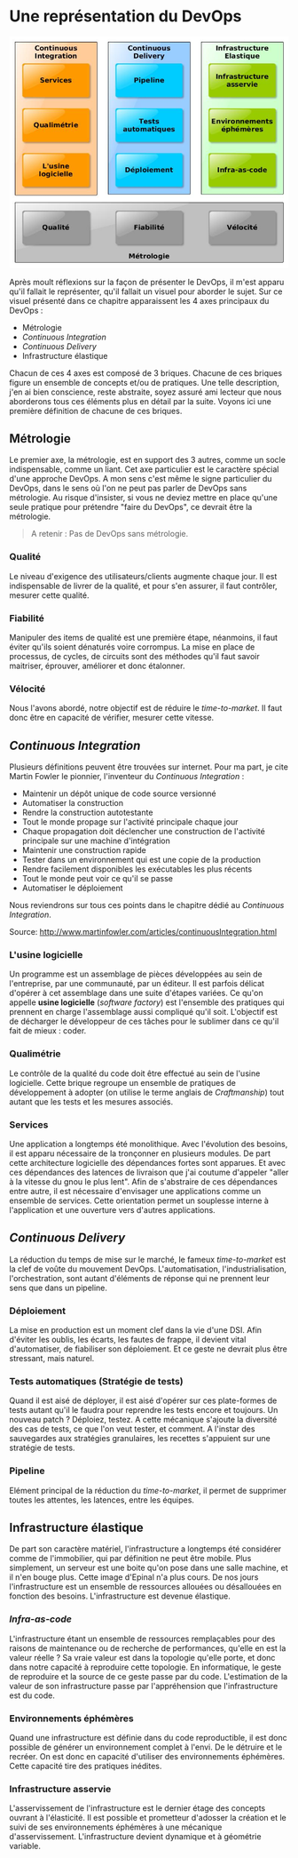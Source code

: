 # Une représentation du DevOps

![](../images/DevOps_Schema.jpg)

Après moult réflexions sur la façon de présenter le DevOps, il m'est apparu qu'il fallait le représenter, qu'il fallait un visuel pour aborder le sujet. Sur ce visuel présenté dans ce chapitre apparaissent les 4 axes principaux du DevOps :
- Métrologie
- _Continuous Integration_
- _Continuous Delivery_
- Infrastructure élastique

Chacun de ces 4 axes est composé de 3 briques. Chacune de ces briques figure un ensemble de concepts et/ou de pratiques. Une telle description, j'en ai bien conscience, reste abstraite, soyez assuré ami lecteur que nous aborderons tous ces éléments plus en détail par la suite. Voyons ici une première définition de chacune de ces briques.

## Métrologie
Le premier axe, la métrologie, est en support des 3 autres, comme un socle indispensable, comme un liant. Cet axe particulier est le caractère spécial d'une approche DevOps. A mon sens c'est même le signe particulier du DevOps, dans le sens où l'on ne peut pas parler de DevOps sans métrologie. Au risque d'insister, si vous ne deviez mettre en place qu'une seule pratique pour prétendre "faire du DevOps", ce devrait être la métrologie.

>A retenir :
Pas de DevOps sans métrologie.

### Qualité
Le niveau d'exigence des utilisateurs/clients augmente chaque jour. Il est indispensable de livrer de la qualité, et pour s'en assurer, il faut contrôler, mesurer cette qualité.

### Fiabilité
Manipuler des items de qualité est une première étape, néanmoins, il faut éviter qu'ils soient dénaturés voire corrompus. La mise en place de processus, de cycles, de circuits sont des méthodes qu'il faut savoir maitriser, éprouver, améliorer et donc étalonner.

### Vélocité
Nous l'avons abordé, notre objectif est de réduire le _time-to-market_. Il faut donc être en capacité de vérifier, mesurer cette vitesse.

## _Continuous Integration_
Plusieurs définitions peuvent être trouvées sur internet. Pour ma part, je cite Martin Fowler le pionnier, l'inventeur du _Continuous Integration_ :

* Maintenir un dépôt unique de code source versionné
* Automatiser la construction
* Rendre la construction autotestante
* Tout le monde propage sur l'activité principale chaque jour
* Chaque propagation doit déclencher une construction de l'activité principale sur une machine d'intégration
* Maintenir une construction rapide
* Tester dans un environnement qui est une copie de la production
* Rendre facilement disponibles les exécutables les plus récents
* Tout le monde peut voir ce qu'il se passe
* Automatiser le déploiement

Nous reviendrons sur tous ces points dans le chapitre dédié au _Continuous Integration_.

Source: http://www.martinfowler.com/articles/continuousIntegration.html

### L'usine logicielle
Un programme est un assemblage de pièces développées au sein de l'entreprise, par une communauté, par un éditeur. Il est parfois délicat d'opérer à cet assemblage dans une suite d'étapes variées. Ce qu'on appelle **usine logicielle** (_software factory_) est l'ensemble des pratiques qui prennent en charge l'assemblage aussi compliqué qu'il soit. L'objectif est de décharger le développeur de ces tâches pour le sublimer dans ce qu'il fait de mieux : coder.

### Qualimétrie
Le contrôle de la qualité du code doit être effectué au sein de l'usine logicielle. Cette brique regroupe un ensemble de pratiques de développement à adopter (on utilise le terme anglais de _Craftmanship_) tout autant que les tests et les mesures associés.

### Services
Une application a longtemps été monolithique. Avec l'évolution des besoins, il est apparu nécessaire de la tronçonner en plusieurs modules. De part cette architecture logicielle des dépendances fortes sont apparues. Et avec ces dépendances des latences de livraison que j'ai coutume d'appeler "aller à la vitesse du gnou le plus lent". Afin de s'abstraire de ces dépendances entre autre, il est nécessaire d'envisager une applications comme un ensemble de services. Cette orientation permet un souplesse interne à l'application et une ouverture vers d'autres applications.

## _Continuous Delivery_
La réduction du temps de mise sur le marché, le fameux _time-to-market_ est la clef de voûte du mouvement DevOps. L'automatisation, l'industrialisation, l'orchestration, sont autant d'éléments de réponse qui ne prennent leur sens que dans un pipeline.

### Déploiement
La mise en production est un moment clef dans la vie d'une DSI. Afin d'éviter les oublis, les écarts, les fautes de frappe, il devient vital d'automatiser, de fiabiliser son déploiement. Et ce geste ne devrait plus être stressant, mais naturel.

### Tests automatiques (Stratégie de tests)
Quand il est aisé de déployer, il est aisé d'opérer sur ces plate-formes de tests autant qu'il le faudra pour reprendre les tests encore et toujours. Un nouveau patch ? Déploiez, testez. A cette mécanique s'ajoute la diversité des cas de tests, ce que l'on veut tester, et comment. A l'instar des sauvegardes aux stratégies granulaires, les recettes s'appuient sur une stratégie de tests.

### Pipeline
Elément principal de la réduction du _time-to-market_, il permet de supprimer toutes les attentes, les latences, entre les équipes. 

## Infrastructure élastique
De part son caractère matériel, l'infrastructure a longtemps été considérer comme de l'immobilier, qui par définition ne peut être mobile. Plus simplement, un serveur est une boite qu'on pose dans une salle machine, et il n'en bouge plus. Cette image d'Epinal n'a plus cours. De nos jours l'infrastructure est un ensemble de ressources allouées ou désallouées en fonction des besoins. L'infrastructure est devenue élastique.

### _Infra-as-code_
L'infrastructure étant un ensemble de ressources remplaçables pour des raisons de maintenance ou de recherche de performances, qu'elle en est la valeur réelle ? Sa vraie valeur est dans la topologie qu'elle porte, et donc dans notre capacité à reproduire cette topologie. En informatique, le geste de reproduire et la source de ce geste passe par du code. L'estimation de la valeur de son infrastructure passe par l'appréhension que l'infrastructure est du code.

### Environnements éphémères
Quand une infrastructure est définie dans du code reproductible, il est donc possible de générer un environnement complet à l'envi. De le détruire et le recréer. On est donc en capacité d'utiliser des environnements éphémères. Cette capacité tire des pratiques inédites.

### Infrastructure asservie
L'asservissement de l'infrastructure est le dernier étage des concepts ouvrant à l'élasticité. Il est possible et prometteur d'adosser la création et le suivi de ses environnements éphémères à une mécanique d'asservissement. L'infrastructure devient dynamique et à géométrie variable.
